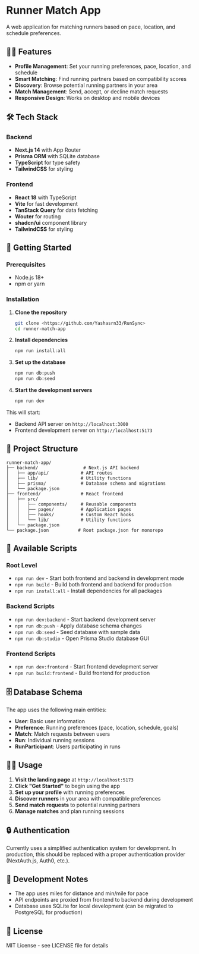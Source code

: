 # Runner Match App

A web application for matching runners based on pace, location, and schedule preferences.

## 🏃‍♂️ Features

- **Profile Management**: Set your running preferences, pace, location, and schedule
- **Smart Matching**: Find running partners based on compatibility scores
- **Discovery**: Browse potential running partners in your area
- **Match Management**: Send, accept, or decline match requests
- **Responsive Design**: Works on desktop and mobile devices

## 🛠️ Tech Stack

### Backend
- **Next.js 14** with App Router
- **Prisma ORM** with SQLite database
- **TypeScript** for type safety
- **TailwindCSS** for styling

### Frontend
- **React 18** with TypeScript
- **Vite** for fast development
- **TanStack Query** for data fetching
- **Wouter** for routing
- **shadcn/ui** component library
- **TailwindCSS** for styling

## 🚀 Getting Started

### Prerequisites
- Node.js 18+ 
- npm or yarn

### Installation

1. **Clone the repository**
   ```bash
   git clone <https://github.com/Yashasrn33/RunSync>
   cd runner-match-app
   ```

2. **Install dependencies**
   ```bash
   npm run install:all
   ```

3. **Set up the database**
   ```bash
   npm run db:push
   npm run db:seed
   ```

4. **Start the development servers**
   ```bash
   npm run dev
   ```

This will start:
- Backend API server on `http://localhost:3000`
- Frontend development server on `http://localhost:5173`

## 📁 Project Structure

```
runner-match-app/
├── backend/                 # Next.js API backend
│   ├── app/api/            # API routes
│   ├── lib/                # Utility functions
│   ├── prisma/             # Database schema and migrations
│   └── package.json
├── frontend/               # React frontend
│   ├── src/
│   │   ├── components/     # Reusable components
│   │   ├── pages/          # Application pages
│   │   ├── hooks/          # Custom React hooks
│   │   └── lib/            # Utility functions
│   └── package.json
└── package.json           # Root package.json for monorepo
```

## 🔧 Available Scripts

### Root Level
- `npm run dev` - Start both frontend and backend in development mode
- `npm run build` - Build both frontend and backend for production
- `npm run install:all` - Install dependencies for all packages

### Backend Scripts
- `npm run dev:backend` - Start backend development server
- `npm run db:push` - Apply database schema changes
- `npm run db:seed` - Seed database with sample data
- `npm run db:studio` - Open Prisma Studio database GUI

### Frontend Scripts
- `npm run dev:frontend` - Start frontend development server
- `npm run build:frontend` - Build frontend for production

## 🗄️ Database Schema

The app uses the following main entities:
- **User**: Basic user information
- **Preference**: Running preferences (pace, location, schedule, goals)
- **Match**: Match requests between users
- **Run**: Individual running sessions
- **RunParticipant**: Users participating in runs

## 🏃‍♀️ Usage

1. **Visit the landing page** at `http://localhost:5173`
2. **Click "Get Started"** to begin using the app
3. **Set up your profile** with running preferences
4. **Discover runners** in your area with compatible preferences
5. **Send match requests** to potential running partners
6. **Manage matches** and plan running sessions

## 🔒 Authentication

Currently uses a simplified authentication system for development. In production, this should be replaced with a proper authentication provider (NextAuth.js, Auth0, etc.).

## 🚧 Development Notes

- The app uses miles for distance and min/mile for pace
- API endpoints are proxied from frontend to backend during development
- Database uses SQLite for local development (can be migrated to PostgreSQL for production)

## 📝 License

MIT License - see LICENSE file for details
